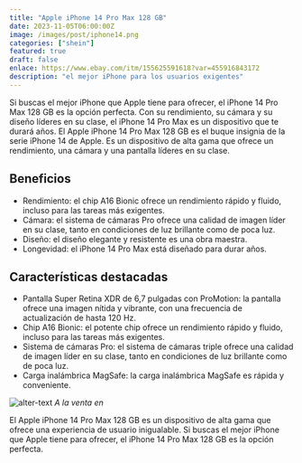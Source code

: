 ```yaml
---
title: "Apple iPhone 14 Pro Max 128 GB"
date: 2023-11-05T06:00:00Z
image: /images/post/iphone14.png
categories: ["shein"]
featured: true
draft: false
enlace: https://www.ebay.com/itm/155625591618?var=455916843172
description: "el mejor iPhone para los usuarios exigentes"
---
```


Si buscas el mejor iPhone que Apple tiene para ofrecer, el iPhone 14 Pro Max 128 GB es la opción perfecta. Con su rendimiento, su cámara y su diseño líderes en su clase, el iPhone 14 Pro Max es un dispositivo que te durará años.
El Apple iPhone 14 Pro Max 128 GB es el buque insignia de la serie iPhone 14 de Apple. Es un dispositivo de alta gama que ofrece un rendimiento, una cámara y una pantalla líderes en su clase.

## Beneficios

- Rendimiento: el chip A16 Bionic ofrece un rendimiento rápido y fluido, incluso para las tareas más exigentes.
- Cámara: el sistema de cámaras Pro ofrece una calidad de imagen líder en su clase, tanto en condiciones de luz brillante como de poca luz.
- Diseño: el diseño elegante y resistente es una obra maestra.
- Longevidad: el iPhone 14 Pro Max está diseñado para durar años.

## Características destacadas

- Pantalla Super Retina XDR de 6,7 pulgadas con ProMotion: la pantalla ofrece una imagen nítida y vibrante, con una frecuencia de actualización de hasta 120 Hz.
- Chip A16 Bionic: el potente chip ofrece un rendimiento rápido y fluido, incluso para las tareas más exigentes.
- Sistema de cámaras Pro: el sistema de cámaras triple ofrece una calidad de imagen líder en su clase, tanto en condiciones de luz brillante como de poca luz.
- Carga inalámbrica MagSafe: la carga inalámbrica MagSafe es rápida y conveniente.

![alter-text](/images/post/ebay.png)
*A la venta en*


El Apple iPhone 14 Pro Max 128 GB es un dispositivo de alta gama que ofrece una experiencia de usuario inigualable. Si buscas el mejor iPhone que Apple tiene para ofrecer, el iPhone 14 Pro Max 128 GB es la opción perfecta.
